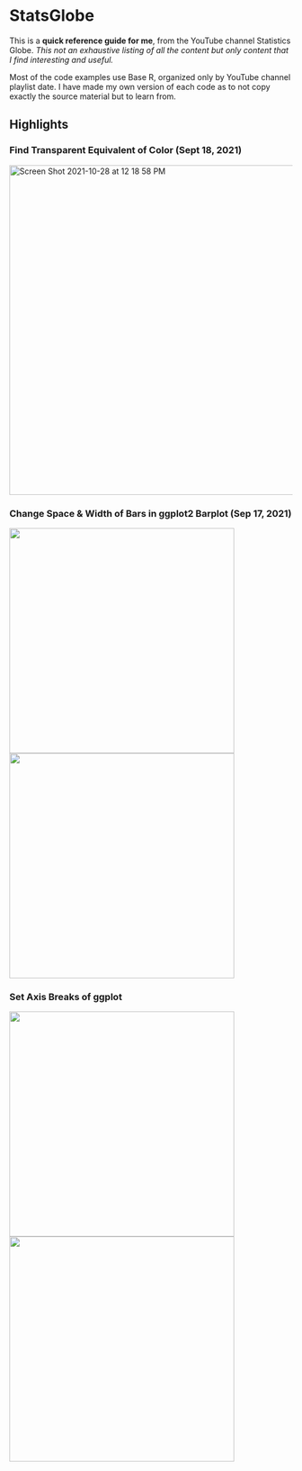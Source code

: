# StatsGlobe

This is a **quick reference guide for me**, from the YouTube channel Statistics Globe. 
*This not an exhaustive listing of all the content but only content that I find interesting and useful.* 

Most of the code examples use Base R, organized only by YouTube channel playlist date. I have made my own version of each code as to not copy exactly the source material but to learn from. 

## Highlights

### Find Transparent Equivalent of Color (Sept 18, 2021)
<img width="586" alt="Screen Shot 2021-10-28 at 12 18 58 PM" src="https://user-images.githubusercontent.com/55933131/139312796-51dbc8df-90d8-429e-b8bf-3d16432cd4b0.png">


### Change Space & Width of Bars in ggplot2 Barplot (Sep 17, 2021)

<img width="400" align='left' src="https://user-images.githubusercontent.com/55933131/139315425-a22acfc4-49d6-4e89-a696-fd5a4b0cf687.png">


<img width='400' align='center' src="https://user-images.githubusercontent.com/55933131/139315469-37d40035-806c-4a71-8d0a-d8e5e0d67950.png">


### Set Axis Breaks of ggplot

<img width='400' align='left' src="https://user-images.githubusercontent.com/55933131/139463427-e38801bd-8551-4f21-b836-415dc9a14cc6.png">

<img width='400' align='center' src="https://user-images.githubusercontent.com/55933131/139463584-6397a6a6-e5ce-4a0f-b7dc-af29a7888cdf.png">

